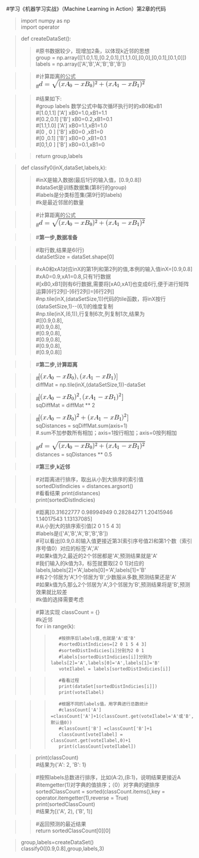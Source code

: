 #学习《机器学习实战》（Machine Learning in Action）第2章的代码  

>import numpy as np  
>import operator  

>def createDataSet():  
>>    #原书数据较少，现增加2条，以体现k近邻的思想  
>>    group = np.array([[1.0,1.1],[0.2,0.1],[1.1,1.0],[0,0],[0,0.1],[0.1,0]])  
>>    labels = np.array(['A','B','A','B','B','B'])  

>>    #计算距离的公式  
>>    #![image](https://github.com/MrkWithGuo/My-Road-To-ML/blob/master/knn/images/Exercise01_02.gif) 

>>    #结果如下:  
>>    #group  labels  数学公式中每次循环执行时的xB0和xB1  
>>    #[1.0,1.1]  ['A']   xB0=1.0,xB1=1.1  
>>    #[0.2,0.1]  ['B']   xB0=0.2,xB1=0.1  
>>    #[1.1,1.0]  ['A']   xB0=1.1,xB1=1.0  
>>    #[0 , 0  ]  ['B']   xB0=0  ,xB1=0  
>>    #[0  ,0.1]  ['B']   xB0=0  ,xB1=0.1  
>>    #[0,1,0  ]  ['B']   xB0=0.1,xB1=0  

>>    return group,labels  

>def classify0(inX,dataSet,labels,k):  
>>    #inX是输入数据(最后1行的输入值，[0.9,0.8])  
>>    #dataSet是训练数据集(第8行的group)  
>>    #labels是分类标签集(第9行的labels)  
>>    #k是最近邻居的数量  

>>    #计算距离的公式  
>>    #![image](https://github.com/MrkWithGuo/My-Road-To-ML/blob/master/knn/images/Exercise01_02.gif)  

>>    #**第一步,数据准备**  

>>    #取行数,结果是6(行)  
>>    dataSetSize = dataSet.shape[0]  
 
>>    #xA0和xA1对应inX的第1列和第2列的值,本例的输入值inX=[0.9,0.8]  
>>    #xA0=0.9,xA1=0.8,只有1行数据  
>>    #[xB0,xB1]则有6行数据,需要将[xA0,xA1]也变成6行,便于进行矩阵运算[6行2列]-[6行2列]=[6行2列]  
>>    #np.tile(inX,(dataSetSize,1))代码的tile函数，将inX按行(dataSetSize,1)--(6,1)的维度复制  
>>    #np.tile(inX,(6,1)),行复制6次,列复制1次,结果为  
>>    #[[0.9,0.8],  
>>    #[0.9,0.8],  
>>    #[0.9,0.8],  
>>    #[0.9,0.8],  
>>    #[0.9,0.8],  
>>    #[0.9,0.8]]  

>>    #**第二步,计算距离**  

>>    #![image](https://github.com/MrkWithGuo/My-Road-To-ML/blob/master/knn/images/Exercise01_01.gif)  
>>    diffMat = np.tile(inX,(dataSetSize,1))-dataSet  

>>    #![image](https://github.com/MrkWithGuo/My-Road-To-ML/blob/master/knn/images/Exercise01_03.gif)  
>>    sqDiffMat = diffMat ** 2  

>>    #![image](https://github.com/MrkWithGuo/My-Road-To-ML/blob/master/knn/images/Exercise01_04.gif)  
>>    sqDistances = sqDiffMat.sum(axis=1)  
>>    #.sum不加参数所有相加；axis=1按行相加；axis=0按列相加  

>>    #![image](https://github.com/MrkWithGuo/My-Road-To-ML/blob/master/knn/images/Exercise01_02.gif)  
>>    distances = sqDistances ** 0.5  

>>    #**第三步,k近邻**  

>>    #对距离进行排序，取出从小到大排序的索引值  
>>    sortedDistIndicies = distances.argsort()  
>>    #看看结果
>>    print(distances)  
>>    print(sortedDistIndicies)  

>>    #距离[0.31622777 0.98994949 0.28284271 1.20415946 1.14017543 1.13137085]  
>>    #从小到大的排序索引值[2 0 1 5 4 3]  
>>    #labels是(['A','B','A','B','B','B'])  
>>    #可以看出[0.9,0.8]输入值更接近第3(索引序号值2)和第1个数（索引序号值0）对应的标签'A','A'  
>>    #如果k值为2,最近的2个邻居都是'A',预测结果就是'A'  
>>    #我们输入的k值为3，标签就要取[2 0 1]对应的labels,labels[2]='A',labels[0]='A',labels[1]='B'  
>>    #有2个邻居为'A',1个邻居为'B',少数服从多数,预测结果还是'A'  
>>    #如果k值为5,那么2个邻居为'A',3个邻居为'B',预测结果将是'B',预测效果就比较差  
>>    #k值的选择需要考虑  

>>    #算法实现
>>    classCount = {}  
>>    #k近邻  
>>    for i in range(k):  
>>>        #按排序后labels值,也就是'A'或'B'  
>>>        #sortedDistIndicies=[2 0 1 5 4 3]  
>>>        #sortedDistIndicies[i]分别为2 0 1  
>>>        #labels[sortedDistIndicies[i]]分别为labels[2]='A',labels[0]='A',labels[1]='B'  
>>>        voteIlabel = labels[sortedDistIndicies[i]]  

>>>        #看看过程
>>>        print(dataSet[sortedDistIndicies[i]])  
>>>        print(voteIlabel)  

>>>        #根据不同的labels值，用字典进行总数统计  
>>>        #classCount['A'] =classCount['A']+1(classCount.get(voteIlabel='A'或'B',默认值0))  
>>>        #classCount['B'] =classCount['B']+1  
>>>        classCount[voteIlabel] = classCount.get(voteIlabel,0)+1  
>>>        print(classCount[voteIlabel])  

>>    print(classCount)  
>>    #结果为{'A': 2, 'B': 1}  

>>    #按照labels总数进行排序，比如(A:2),(B:1)，说明结果更接近A  
>>    #itemgetter(1)对字典的值排序；（0）对字典的键排序  
>>    sortedClassCount = sorted(classCount.items(),key = operator.itemgetter(1),reverse = True)  
>>    print(sortedClassCount)  
>>    #结果为[('A', 2), ('B', 1)]  

>>    #返回预测的最近结果  
>>    return sortedClassCount[0][0]  

>group,labels=createDataSet()  
>classify0([0.9,0.8],group,labels,3)
